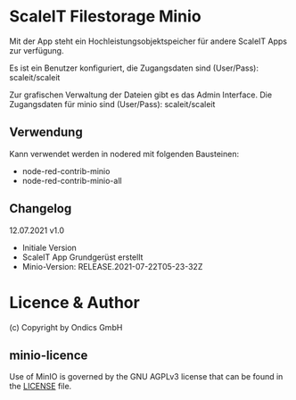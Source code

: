 # ScaleIT Filestorage Minio

Mit der App steht ein Hochleistungsobjektspeicher für andere ScaleIT Apps zur verfügung.

Es ist ein Benutzer konfiguriert, die Zugangsdaten sind (User/Pass):  scaleit/scaleit

Zur grafischen Verwaltung der Dateien gibt es das Admin Interface.
Die Zugangsdaten für minio sind (User/Pass): scaleit/scaleit

## Verwendung

Kann verwendet werden in nodered mit folgenden Bausteinen:
* node-red-contrib-minio
* node-red-contrib-minio-all

## Changelog

12.07.2021 v1.0
* Initiale Version
* ScaleIT App Grundgerüst erstellt
* Minio-Version: RELEASE.2021-07-22T05-23-32Z

# Licence & Author

(c) Copyright by Ondics GmbH

## minio-licence
Use of MinIO is governed by the GNU AGPLv3 license that can be found in the [LICENSE](https://github.com/minio/minio/blob/master/LICENSE) file.
